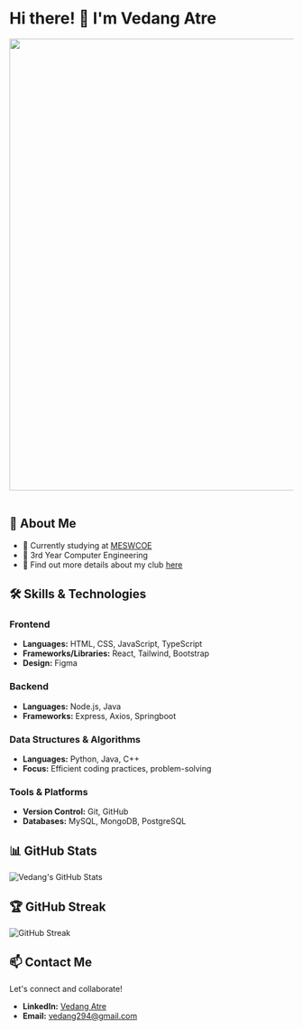 # Hi there! 👋 I'm Vedang Atre

<img src="https://user-images.githubusercontent.com/74038190/225813708-98b745f2-7d22-48cf-9150-083f1b00d6c9.gif" width="800">
<br><br>

## 🚀 About Me

- 🔭 Currently studying at [MESWCOE](https://mescoe.mespune.org/)
- 🌱 3rd Year Computer Engineering
- 👯 Find out more details about my club [here](https://github.com/Avinya-co)

## 🛠 Skills & Technologies

### Frontend
- **Languages:** HTML, CSS, JavaScript, TypeScript
- **Frameworks/Libraries:** React, Tailwind, Bootstrap
- **Design:** Figma

### Backend
- **Languages:** Node.js, Java
- **Frameworks:** Express, Axios, Springboot

### Data Structures & Algorithms
- **Languages:** Python, Java, C++
- **Focus:** Efficient coding practices, problem-solving

### Tools & Platforms
- **Version Control:** Git, GitHub
- **Databases:** MySQL, MongoDB, PostgreSQL

## 📊 GitHub Stats  
![Vedang's GitHub Stats](https://github-readme-stats.vercel.app/api?username=vedang29&show_icons=true&count_private=true&theme=radical)  

## 🏆 GitHub Streak  
![GitHub Streak](https://github-readme-streak-stats.herokuapp.com/?user=vedang29&theme=radical)  

## 📫 Contact Me

Let's connect and collaborate!  
- **LinkedIn:** [Vedang Atre](https://www.linkedin.com/in/vedang-atre-53212b24b/)
- **Email:** vedang294@gmail.com
